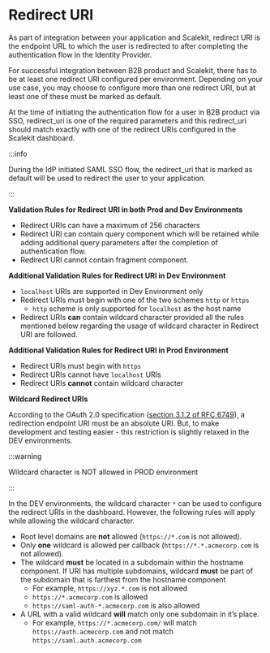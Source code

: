 # Redirect URI

As part of integration between your application and Scalekit, redirect URI is the endpoint URL to which the user is redirected to after completing the authentication flow in the Identity Provider. 

For successful integration between B2B product and Scalekit, there has to be at least one redirect URI configured per environment. Depending on your use case, you may choose to configure more than one redirect URI, but at least one of these must be marked as default. 

At the time of initiating the authentication flow for a user in B2B product via SSO, redirect_uri is one of the required parameters and this redirect_uri should match exactly with one of the redirect URIs configured in the Scalekit dashboard.  

:::info

During the IdP initiated SAML SSO flow, the redirect_uri that is marked as default will be used to redirect the user to your application. 

:::

**Validation Rules for Redirect URI in both Prod and Dev Environments**

- Redirect URIs can have a maximum of 256 characters
- Redirect URI can contain query component which will be retained while adding additional query parameters after the completion of authentication flow.
- Redirect URI cannot contain fragment component.

**Additional Validation Rules for Redirect URI in Dev Environment**

- `localhost` URIs are supported in Dev Environment only
- Redirect URIs must begin with one of the two schemes `http`  or `https`
    - `http`  scheme is only supported for `localhost`  as the host name
- Redirect URIs **can** contain wildcard character provided all the rules mentioned below regarding the usage of wildcard character in Redirect URI are followed.

**Additional Validation Rules for Redirect URI in Prod Environment**

- Redirect URIs must begin with `https`
- Redirect URIs cannot have `localhost` URIs
- Redirect URIs **cannot** contain wildcard character

**Wildcard Redirect URIs**

According to the OAuth 2.0 specification ([section 3.1.2 of RFC 6749](https://tools.ietf.org/html/rfc6749#section-3.1.2)), a redirection endpoint URI must be an absolute URI. But, to make development and testing easier - this restriction is slightly relaxed in the DEV environments. 

:::warning

Wildcard character is NOT allowed in PROD environment

:::

In the DEV environments, the wildcard character `*`  can be used to configure the redirect URIs in the dashboard. However, the following rules will apply while allowing the wildcard character. 

- Root level domains are **not** allowed (`https://*.com` is not allowed).
- Only **one** wildcard is allowed per callback (`https://*.*.acmecorp.com` is not allowed).
- The wildcard **must** be located in a subdomain within the hostname component. If URI has multiple subdomains, wildcard **must** be part of the subdomain that is farthest from the hostname component
    - For example, `https://xyz.*.com`  is not allowed
    - `https://*.acmecorp.com`  is allowed
    - `https://saml-auth-*.acmecorp.com`  is also allowed
- A URL with a valid wildcard **will** match only one subdomain in it’s place.
    - For example, `https://*.acmecorp.com/`  will match `https://auth.acmecorp.com` and not match `https://saml.auth.acmecorp.com`